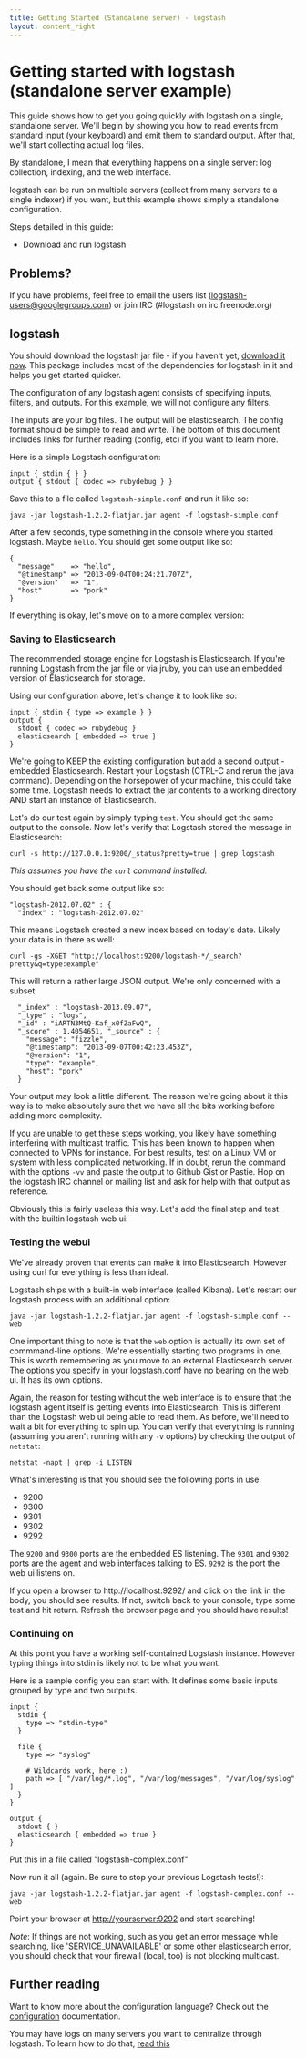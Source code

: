 ```yaml
---
title: Getting Started (Standalone server) - logstash
layout: content_right
---
```

# Getting started with logstash (standalone server example)

This guide shows how to get you going quickly with logstash on a single,
standalone server. We'll begin by showing you how to read events from standard
input (your keyboard) and emit them to standard output. After that, we'll start
collecting actual log files.

By standalone, I mean that everything happens on a single server: log collection, indexing, and the web interface.

logstash can be run on multiple servers (collect from many servers to a single
indexer) if you want, but this example shows simply a standalone configuration.

Steps detailed in this guide:

* Download and run logstash

## Problems?

If you have problems, feel free to email the users list
(logstash-users@googlegroups.com) or join IRC (#logstash on irc.freenode.org)

## logstash

You should download the logstash jar file - if you haven't yet,
[download it
now](http://logstash.objects.dreamhost.com/release/logstash-1.2.2-flatjar.jar).
This package includes most of the dependencies for logstash in it and
helps you get started quicker.

The configuration of any logstash agent consists of specifying inputs, filters,
and outputs. For this example, we will not configure any filters.

The inputs are your log files. The output will be elasticsearch. The config
format should be simple to read and write. The bottom of this document includes
links for further reading (config, etc) if you want to learn more.

Here is a simple Logstash configuration:

    input { stdin { } }
    output { stdout { codec => rubydebug } }

Save this to a file called `logstash-simple.conf` and run it like so:

    java -jar logstash-1.2.2-flatjar.jar agent -f logstash-simple.conf

After a few seconds, type something in the console where you started logstash.
Maybe `hello`.  You should get some output like so:

    {
      "message"    => "hello",
      "@timestamp" => "2013-09-04T00:24:21.707Z",
      "@version"   => "1",
      "host"       => "pork"
    }

If everything is okay, let's move on to a more complex version:

### Saving to Elasticsearch

The recommended storage engine for Logstash is Elasticsearch. If you're running
Logstash from the jar file or via jruby, you can use an embedded version of
Elasticsearch for storage.

Using our configuration above, let's change it to look like so:

    input { stdin { type => example } }
    output { 
      stdout { codec => rubydebug }
      elasticsearch { embedded => true }
    }

We're going to KEEP the existing configuration but add a second output -
embedded Elasticsearch.  Restart your Logstash (CTRL-C and rerun the java
command). Depending on the horsepower of your machine, this could take some
time.  Logstash needs to extract the jar contents to a working directory AND
start an instance of Elasticsearch.

Let's do our test again by simply typing `test`. You should get the same output to the console.
Now let's verify that Logstash stored the message in Elasticsearch:

    curl -s http://127.0.0.1:9200/_status?pretty=true | grep logstash

_This assumes you have the `curl` command installed._

You should get back some output like so:

    "logstash-2012.07.02" : {
      "index" : "logstash-2012.07.02"

This means Logstash created a new index based on today's date. Likely your data is in there as well:

`curl -gs -XGET "http://localhost:9200/logstash-*/_search?pretty&q=type:example"`

This will return a rather large JSON output. We're only concerned with a subset:

      "_index" : "logstash-2013.09.07",
      "_type" : "logs",
      "_id" : "iARTN3MtQ-Kaf_x0fZaFwQ",
      "_score" : 1.4054651, "_source" : {
        "message": "fizzle",
        "@timestamp": "2013-09-07T00:42:23.453Z",
        "@version": "1",
        "type": "example",
        "host": "pork"
      }

Your output may look a little different.
The reason we're going about it this way is to make absolutely sure that we have all the bits working before adding more complexity.

If you are unable to get these steps working, you likely have something interfering with multicast traffic. This has been known to happen when connected to VPNs for instance.
For best results, test on a Linux VM or system with less complicated networking. If in doubt, rerun the command with the options `-vv` and paste the output to Github Gist or Pastie.
Hop on the logstash IRC channel or mailing list and ask for help with that output as reference.

Obviously this is fairly useless this way. Let's add the final step and test with the builtin logstash web ui:

### Testing the webui

We've already proven that events can make it into Elasticsearch. However using
curl for everything is less than ideal.

Logstash ships with a built-in web interface (called Kibana). Let's restart our
logstash process with an additional option:

    java -jar logstash-1.2.2-flatjar.jar agent -f logstash-simple.conf -- web

One important thing to note is that the `web` option is actually its own set of
commmand-line options. We're essentially starting two programs in one.  This is
worth remembering as you move to an external Elasticsearch server. The options
you specify in your logstash.conf have no bearing on the web ui. It has its own
options.

Again, the reason for testing without the web interface is to ensure that the
logstash agent itself is getting events into Elasticsearch. This is different
than the Logstash web ui being able to read them.  As before, we'll need to
wait a bit for everything to spin up. You can verify that everything is running
(assuming you aren't running with any `-v` options) by checking the output of
`netstat`:

    netstat -napt | grep -i LISTEN

What's interesting is that you should see the following ports in use:

- 9200
- 9300
- 9301
- 9302
- 9292

The `9200` and `9300` ports are the embedded ES listening. The `9301` and `9302` ports are the agent and web interfaces talking to ES. `9292` is the port the web ui listens on.

If you open a browser to http://localhost:9292/ and click on the link in the body, you should see results. If not, switch back to your console, type some test and hit return.
Refresh the browser page and you should have results!

### Continuing on
At this point you have a working self-contained Logstash instance. However typing things into stdin is likely not to be what you want.

Here is a sample config you can start with. It defines some basic inputs
grouped by type and two outputs.

    input {
      stdin {
        type => "stdin-type"
      }

      file {
        type => "syslog"

        # Wildcards work, here :)
        path => [ "/var/log/*.log", "/var/log/messages", "/var/log/syslog" ]
      }
    }

    output {
      stdout { }
      elasticsearch { embedded => true }
    }

Put this in a file called "logstash-complex.conf"

Now run it all (again. Be sure to stop your previous Logstash tests!):

    java -jar logstash-1.2.2-flatjar.jar agent -f logstash-complex.conf -- web

Point your browser at <http://yourserver:9292> and start searching!

*Note*: If things are not working, such as you get an error message while
searching, like 'SERVICE_UNAVAILABLE' or some other elasticsearch error, you
should check that your firewall (local, too) is not blocking multicast.

## Further reading

Want to know more about the configuration language? Check out the
[configuration](../configuration) documentation.

You may have logs on many servers you want to centralize through logstash. To
learn how to do that, [read this](getting-started-centralized)
